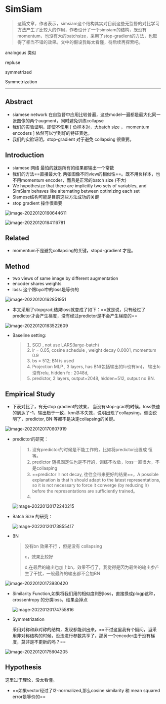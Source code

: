 # SimSiam

> 这篇文章，作者表示，simsiam这个结构其实对目前这些无监督的对比学习方法产生了比较大的作用，作者设计了一个simsiam的结构，既没有momentum，也没有大的batchsize，采用了stop-gradient的方法，也取得了相当不错的效果。文中的假设我每太看懂，待后续再探索吧。



analogous 类似

repluse 

symmetrized

Symmetrization



---

## Abstract

- siamese network 在自监督中应用比较普遍，这些model一遍都是最大化同一张图像的两个augment，同时避免训练collapse
- 我们的实验证明，即使不使用 [ 负样本对，大batch size ， momentum encoders ] 依然可以学到好的特征表达。
- 我们的实验证明，stop-gradient 对于避免 collapsing  很重要。

## Introduction

- siamese 网络 最怕的就是所有的结果都输出一个常数
- 我们的方法==直接最大化 两张图像不同view的相似性==。既不用负样本，也不用momentum encoder，而且是正常的batch size (不大)
- We hypothesize that there are implicitly two sets of variables, and SimSiam behaves like alternating between optimizing each set
- Siamese结构可能是目前这些方法成功的关键
- stop gradient 操作很重要

![image-20220120160644611](C:\Users\wanglichun\Desktop\Typera\TyporaPapers\images\image-20220120160644611.png)



![image-20220120164116781](C:\Users\wanglichun\Desktop\Typera\TyporaPapers\images\image-20220120164116781.png)



## Related

- momentum不是避免collapsing的关键，stopd-gradient 才是。

## Method

- two views of same image by different augmentation
- encoder shares weights
- loss: 这个跟byol中的loss是等价的

![image-20220120162851951](C:\Users\wanglichun\Desktop\Typera\TyporaPapers\images\image-20220120162851951.png)

- 本文采用了stopgrad,结果loss就变成了如下：==就是说，只有经过了predictor才会产生梯度，没有经过predictor是不会产生梯度的==

  

![image-20220120163522609](C:\Users\wanglichun\Desktop\Typera\TyporaPapers\images\image-20220120163522609.png)

- Baseline setting:

  > 1. SGD , not use LARS(large-batch)
  > 2. lr = 0.05, cosine schedule , weight decay 0.0001, momentum 0.9
  > 3. bs = 512; BN is used
  > 4. Projection MLP , 3 layers, has BN(包括输出的fc也有bn)， 输出fc没有relu, hidden fc : 2048d, 
  > 5. predictor, 2 layers, output=2048, hidden=512,   output no BN.

## Empirical Study

- 下表对比了，有无stop gradient的效果， 当没有stop-grad的时候，loss快速的到达了-1，输出趋于一致，knn基本失效，说明出现了collapsing，侧面说明了，predictor, BN 等都不是决定collapsing的关键。

![image-20220120170607919](C:\Users\wanglichun\Desktop\Typera\TyporaPapers\images\image-20220120170607919.png)

- predictor的研究：

  > 1. 没有predictor的时候是不能工作的，比如将predictor设置成 恒等。
  > 2. predictor 随机固定住也是不行的，训练不收敛，loss一直很大，不是collasping
  > 3. ==predictor lr not decay, 往往会带来更好的结果==，A possible explanation is that h should adapt
  >    to the latest representations, so it is not necessary to force it converge (by reducing lr) before the representations are sufficiently trained。
  > 4. 

  ![image-20220120172240215](C:\Users\wanglichun\Desktop\Typera\TyporaPapers\images\image-20220120172240215.png)

- Batch Size 的研究：

  ![image-20220120173855417](C:\Users\wanglichun\Desktop\Typera\TyporaPapers\images\image-20220120173855417.png)

- BN

  > 没有bn 效果不行 ，但是没有 collapsing
  >
  > c，效果比较好
  >
  > d,在最后的输出也加上bn，效果不行了，我觉得是因为最终的输出参产生了干扰，一般最终的输出都不会加BN

![image-20220120173930420](C:\Users\wanglichun\Desktop\Typera\TyporaPapers\images\image-20220120173930420.png)

- Similarity Function,如果将我们用的相似度判别loss，直接换成plogp这种，crossentropy 的分类loss，结果会掉点

  ![image-20220120174755816](C:\Users\wanglichun\Desktop\Typera\TyporaPapers\images\image-20220120174755816.png)

  

- Symmetrization

  采用对称和非对称的结构，发现都能训出来，==不过这里我有个疑问，当采用非对称结构的时候，没法进行参数共享了，那另一个encoder由于没有梯度，莫非是不更新的吗？==

  

![image-20220120175604205](C:\Users\wanglichun\Desktop\Typera\TyporaPapers\images\image-20220120175604205.png)



## Hypothesis

这里过于理论，没太看懂。

- ==如果vector经过了l2-normalized,那么cosine similarity 和 mean squared error是等价的==



